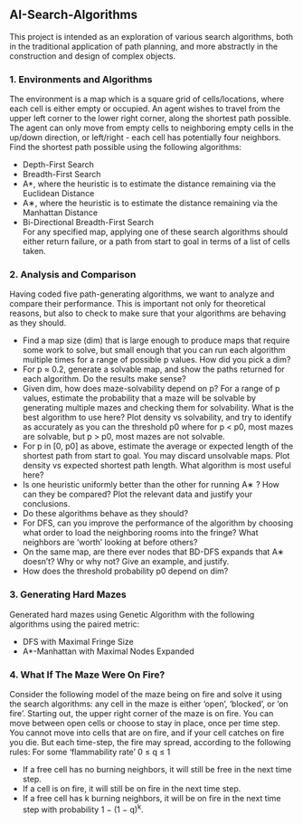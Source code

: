 ## AI-Search-Algorithms

This project is intended as an exploration of various search algorithms, both in the traditional application of path planning, and more abstractly in the construction and design of complex objects.

### 1. Environments and Algorithms

The environment is a map which is a square grid of cells/locations, where each cell is either empty or occupied. An agent wishes to travel from the upper left corner to the lower right corner, along the shortest path possible. The agent can only move from empty cells to neighboring empty cells in the up/down direction, or left/right - each cell has potentially four neighbors. Find the shortest path possible using the following algorithms: <br/>
- Depth-First Search<br/>
- Breadth-First Search<br/>
- A*, where the heuristic is to estimate the distance remaining via the Euclidean Distance<br/>
- A∗, where the heuristic is to estimate the distance remaining via the Manhattan Distance<br/>
- Bi-Directional Breadth-First Search<br/>
For any specified map, applying one of these search algorithms should either return failure, or a path from start to goal in terms of a list of cells taken.<br/>

### 2. Analysis and Comparison

Having coded five path-generating algorithms, we want to analyze and compare their performance. This is important not only for theoretical reasons, but also to check to make sure that your algorithms are behaving as they should.<br/>
- Find a map size (dim) that is large enough to produce maps that require some work to solve, but small enough that you can run each algorithm multiple times for a range of possible p values. How did you pick a dim? <br/>
- For p ≈ 0.2, generate a solvable map, and show the paths returned for each algorithm. Do the results make sense? <br/>
- Given dim, how does maze-solvability depend on p? For a range of p values, estimate the probability that a maze will be solvable by generating multiple mazes and checking them for solvability. What is the best algorithm to use here? Plot density vs solvability, and try to identify as accurately as you can the threshold p0 where for p < p0, most mazes are solvable, but p > p0, most mazes are not solvable. <br/>
- For p in [0, p0] as above, estimate the average or expected length of the shortest path from start to goal. You may discard unsolvable maps. Plot density vs expected shortest path length. What algorithm is most useful here? <br/>
- Is one heuristic uniformly better than the other for running A∗ ? How can they be compared? Plot the relevant data and justify your conclusions. <br/>
- Do these algorithms behave as they should? <br/>
- For DFS, can you improve the performance of the algorithm by choosing what order to load the neighboring rooms into the fringe? What neighbors are ‘worth’ looking at before others? <br/>
- On the same map, are there ever nodes that BD-DFS expands that A∗ doesn’t? Why or why not? Give an example, and justify. <br/>
- How does the threshold probability p0 depend on dim?<br/>

### 3. Generating Hard Mazes

Generated hard mazes using Genetic Algorithm with the following algorithms using the paired metric:<br/>
- DFS with Maximal Fringe Size<br/>
- A*-Manhattan with Maximal Nodes Expanded<br/>

### 4. What If The Maze Were On Fire?

Consider the following model of the maze being on fire and solve it using the search algorithms: any cell in the maze is either ‘open’, ‘blocked’, or ‘on fire’. Starting out, the upper right corner of the maze is on fire. You can move between open cells or choose to stay in place, once per time step. You cannot move into cells that are on fire, and if your cell catches on fire you die. But
each time-step, the fire may spread, according to the following rules: For some ‘flammability rate’ 0 ≤ q ≤ 1<br/>
- If a free cell has no burning neighbors, it will still be free in the next time step.
- If a cell is on fire, it will still be on fire in the next time step.
- If a free cell has k burning neighbors, it will be on fire in the next time step with probability 1 − (1 − q)<sup>k</sup>.<br/>
